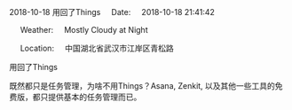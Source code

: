 2018-10-18 用回了Things     Date:     2018-10-18 21:41:42

     Weather:     Mostly Cloudy at Night

     Location:     中国湖北省武汉市江岸区青松路

用回了Things

既然都只是任务管理，为啥不用Things？Asana, Zenkit, 以及其他一些工具的免费版，都只提供基本的任务管理而已。
